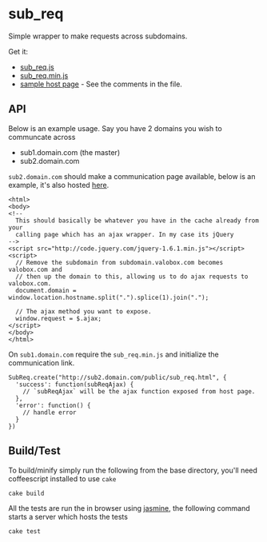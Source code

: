 # sub_req

Simple wrapper to make requests across subdomains.

Get it:

 * [sub_req.js](https://github.com/orangemug/sub_req/raw/master/build/sub_req.js)
 * [sub_req.min.js](https://github.com/orangemug/sub_req/raw/master/build/sub_req.min.js)
 * [sample host page](https://github.com/orangemug/sub_req/raw/master/html/sub_req.html) - See the comments in the file.



## API
Below is an example usage. Say you have 2 domains you wish to communcate across

 * sub1.domain.com (the master)
 * sub2.domain.com

`sub2.domain.com` should make a communication page available, below is an example, it's also hosted [here](https://github.com/orangemug/sub_req/raw/master/html/sub_req.html).

    <html>
    <body>
    <!--
      This should basically be whatever you have in the cache already from your
      calling page which has an ajax wrapper. In my case its jQuery
    -->
    <script src="http://code.jquery.com/jquery-1.6.1.min.js"></script>
    <script>
      // Remove the subdomain from subdomain.valobox.com becomes valobox.com and
      // then up the domain to this, allowing us to do ajax requests to valobox.com.
      document.domain = window.location.hostname.split(".").splice(1).join(".");

      // The ajax method you want to expose.
      window.request = $.ajax;
    </script>
    </body>
    </html>


On `sub1.domain.com` require the `sub_req.min.js` and initialize the communication link.

    SubReq.create("http://sub2.domain.com/public/sub_req.html", {
      'success': function(subReqAjax) {
        // `subReqAjax` will be the ajax function exposed from host page.
      },
      'error': function() {
        // handle error
      }
    })


## Build/Test
To build/minify simply run the following from the base directory, you'll need coffeescript installed to use `cake`

    cake build

All the tests are run the in browser using [jasmine](http://pivotal.github.com/jasmine), the following command starts a server which hosts the tests

    cake test

